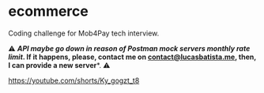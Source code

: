 # ecommerce

Coding challenge for Mob4Pay tech interview.

⚠️ ***API maybe go down in reason of Postman mock servers monthly rate limit*. If it happens, please,
contact me on [contact@lucasbatista.me](mailto:contact@lucasbatista.me), then, I can provide a new
server***. ⚠️

https://youtube.com/shorts/Ky_gogzt_t8
